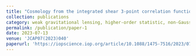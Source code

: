 ```yaml
---
title: "Cosmology from the integrated shear 3-point correlation function: simulated likelihood analyses with machine-learning emulators"
collection: publications
category: weak gravitational lensing, higher-order statistic, non-Gaussian information
permalink: /publication/paper-1
date: 2023-07-13
venue: 'JCAP07(2023)040'
paperurl: 'https://iopscience.iop.org/article/10.1088/1475-7516/2023/07/040'
---
```

